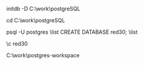 initdb -D C:\work\postgreSQL

cd C:\work\postgreSQL


psql -U postgres
\list
CREATE DATABASE red30;
\list 

<!-- To connect to database red30 -->
\c red30 

C:\work\postgres-workspace
